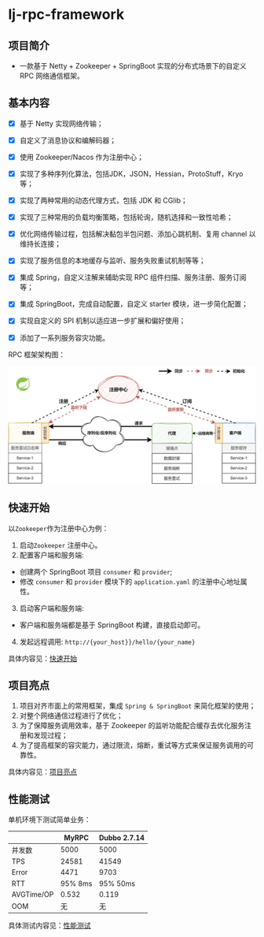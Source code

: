 # lj-rpc-framework

## 项目简介

- 一款基于 Netty + Zookeeper + SpringBoot 实现的分布式场景下的自定义 RPC 网络通信框架。



## 基本内容

- [x] 基于 Netty 实现网络传输；
- [x] 自定义了消息协议和编解码器；
- [x] 使用 Zookeeper/Nacos 作为注册中心；
- [x] 实现了多种序列化算法，包括JDK，JSON，Hessian，ProtoStuff，Kryo等；
- [x] 实现了两种常用的动态代理方式，包括 JDK 和 CGlib；
- [x] 实现了三种常用的负载均衡策略，包括轮询，随机选择和一致性哈希；
- [x] 优化网络传输过程，包括解决黏包半包问题、添加心跳机制、复用 channel 以维持长连接；
- [x] 实现了服务信息的本地缓存与监听、服务失败重试机制等等；
- [x] 集成 Spring，自定义注解来辅助实现 RPC 组件扫描、服务注册、服务订阅等；
- [x] 集成 SpringBoot，完成自动配置，自定义 starter 模块，进一步简化配置；
- [x] 实现自定义的 SPI 机制以适应进一步扩展和偏好使用；
- [x] 添加了一系列服务容灾功能。



RPC 框架架构图：

![RPC-framework](images/RPC-framework.png)



## 快速开始

以`Zookeeper`作为注册中心为例：

1. 启动`Zookeeper` 注册中心。
2. 配置客户端和服务端:

- 创建两个 SpringBoot 项目 `consumer` 和 `provider`;
- 修改 `consumer` 和 `provider` 模块下的 `application.yaml` 的注册中心地址属性。

3. 启动客户端和服务端:
- 客户端和服务端都是基于 SpringBoot 构建，直接启动即可。

4. 发起远程调用: `http://{your_host}}/hello/{your_name}`



具体内容见：[快速开始](./docs/quickStart.md)



## 项目亮点

1. 项目对齐市面上的常用框架，集成 `Spring & SpringBoot` 来简化框架的使用；
2. 对整个网络通信过程进行了优化；
3. 为了保障服务调用效率，基于 Zookeeper 的监听功能配合缓存去优化服务注册和发现过程；
4. 为了提高框架的容灾能力，通过限流，熔断，重试等方式来保证服务调用的可靠性。



具体内容见：[项目亮点](./docs/highlight.md)



## 性能测试

单机环境下测试简单业务：

|            | MyRPC   | Dubbo 2.7.14 |
| ---------- | ------- | ------------ |
| 并发数     | 5000    | 5000         |
| TPS        | 24581   | 41549        |
| Error      | 4471    | 9703         |
| RTT        | 95% 8ms | 95% 50ms     |
| AVGTime/OP | 0.532   | 0.119        |
| OOM        | 无      | 无           |



具体测试内容见：[性能测试](./docs/benchmark.md)
